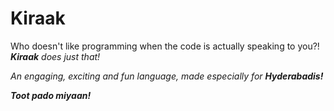 # Kiraak

Who doesn't like programming when the code is actually speaking to you?! <b><i>Kiraak<i></b> does just that!

An engaging, exciting and fun language, made especially for <b>Hyderabadis<b>!

<i>Toot pado miyaan!<i>
